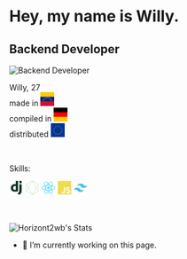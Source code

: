 # Hey, my name is Willy.
## Backend Developer

![Backend Developer](https://arturssmirnovs.github.io/github-profile-readme-generator/images/banner.png)

Willy, 27 </br>
made in <img src="https://github.com/Horizont2wb/Horizont2wb/blob/main/venezuela%20flag.svg" alt="Venezuela Flag" width="25" height="25" title="Venezuela"> </br>
compiled in <img src="https://github.com/Horizont2wb/Horizont2wb/blob/main/de.svg" alt="Germany Flag" width="25" height="25" title="Germany"> </br>
distributed <img src="https://github.com/Horizont2wb/Horizont2wb/blob/main/eu.svg" alt="European Flag" width="25" height="25" title="Europe">  </br>

 </br>
 
Skills:
<div class="container" style="width:800px; margin:0 auto;">
  <img src="https://github.com/Horizont2wb/Horizont2wb/blob/main/django-plain.svg" alt="Django-icon" width="25" height="25" title="Django">
  <img src="https://github.com/Horizont2wb/Horizont2wb/blob/main/nodejs-line.svg " alt="Node-icon" width="25" height="25" title="NodeJS">
  <img src="https://github.com/Horizont2wb/Horizont2wb/blob/main/react-original.svg" alt="React-icon"width="25" height="25" title="React">
  <img src="https://github.com/Horizont2wb/Horizont2wb/blob/main/javascript-plain.svg" alt="JS-icon" width="25" height="25" title="Javascript">
  <img src="https://github.com/Horizont2wb/Horizont2wb/blob/main/tailwindcss-original.svg" alt="Tailwind-icon" width="25" height="25" title="TailwindCSS">
</div>

 </br>
 </br>
  

![Horizont2wb's Stats](https://github-readme-stats.vercel.app/api?username=Horizont2wb&theme=tokyonight&show_icons=true&hide_border=false&count_private=true)

- 🔭 I’m currently working on this page. 




